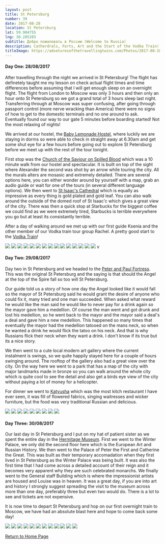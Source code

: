 ```yaml
---
layout: post
title: St Petersburg
number: 39
date: 2017-08-28
location: St Petersburg
lat: 59.904755
lng: 30.285203
subtitle: Добро пожаловать в Россию (Welcome to Russia)
description: Catherdrals, Forts, Art and the Start of the Vodka Train!
titleImage: https://adveturesofthetravellingtwins.com/Photos/2017-08-28-StPetersburg/cover-min.JPG
---
```


<h4>Day One: 28/08/2017</h4>

After travelling through the night we arrived in St Petersburg! The flight has definetely taught me my lesson on check actual flight times and time differences before assuming that I will get enough sleep on an overnight flight. The flight from London to Moscow was only 3 hours and then only an hour onto St Petersburg so we got a grand total of 3 hours sleep last night. Transferring through at Moscow was super confusing, after going through passport control (more nerve wracking than America) there were no signs of how to get to the domestic terminals and no one around to ask. Eventually found our way to our gate 5 minutes before boarding started! Not the most relaxing of nights!

We arrived at our hostel, the <a target="_blank" href="http://baby-lemonade-hostel.hotelsinsaintpetersburg.net/en/">Baby Lemonade Hostel</a>, where luckily we are staying in dorms so were able to check in straight away at 6.30am and get some shut eye for a few hours before going out to explore St Petersburg before we meet up with the rest of the tour tonight. 

First stop was the <a target="_blank" href="http://www.saint-petersburg.com/virtual-tour/church-of-savior.asp">Church of the Saviour on Spilled Blood</a> which was a 10 minute walk from our hostel and spectacular. It is built on top of the sight where Alexander the second was shot by an arrow while touring the city. All the murals alters are mosasic and extremely detailed. There are several options here, you can either wonder around by yourself with a map, grab an audio guide or wait for one of the tours (in several different language options). We then went to <a target="_blank" href="http://www.saint-petersburg.com/cathedrals/st-isaacs-cathedral/">St Isaac's Cathedral</a> which is equally as impressive as every thing is gold plated and gold leaf. You can also walk around the outside of the domed roof of St Isaac'c which gives a great view of the city. There was then a quick stop at Starbucks for the biggest coffee we could find as we were extremely tired, Starbucks is terrible everywhere you go but at least its consistantly terrible. 

After a day of walking around we met up with our first guide Ksenia and the other member of our Vodka train tour group Rachel. A pretty good start to the <a target="_blank" href="https://www.vodkatrain.com/journeys/the-vodkatrain-eastbound">Vodka Train</a>!

<img src="https://adventuresofthetravellingtwins.com/Photos/2017-08-28-StPetersburg/day11-min.JPG" class="image1">
<img src="https://adventuresofthetravellingtwins.com/Photos/2017-08-28-StPetersburg/day12-min.JPG" class="image1">
<img src="https://adventuresofthetravellingtwins.com/Photos/2017-08-28-StPetersburg/day13-min.JPG" class="image1">
<img src="https://adventuresofthetravellingtwins.com/Photos/2017-08-28-StPetersburg/day14-min.JPG" class="image1">
<img src="https://adventuresofthetravellingtwins.com/Photos/2017-08-28-StPetersburg/day15-min.JPG" class="image1">
<img src="https://adventuresofthetravellingtwins.com/Photos/2017-08-28-StPetersburg/day16-min.JPG" class="image1">
<img src="https://adventuresofthetravellingtwins.com/Photos/2017-08-28-StPetersburg/day17-min.JPG" class="image1">
<img src="https://adventuresofthetravellingtwins.com/Photos/2017-08-28-StPetersburg/day18-min.JPG" class="image1">
<img src="https://adventuresofthetravellingtwins.com/Photos/2017-08-28-StPetersburg/day19-min.JPG" class="image1">
<img src="https://adventuresofthetravellingtwins.com/Photos/2017-08-28-StPetersburg/day110-min.JPG" class="image1">
<img src="https://adventuresofthetravellingtwins.com/Photos/2017-08-28-StPetersburg/day111-min.JPG" class="image1">
<img src="https://adventuresofthetravellingtwins.com/Photos/2017-08-28-StPetersburg/day112-min.JPG" class="image1">
<img src="https://adventuresofthetravellingtwins.com/Photos/2017-08-28-StPetersburg/day113-min.JPG" class="image1">
<img src="https://adventuresofthetravellingtwins.com/Photos/2017-08-28-StPetersburg/day114-min.JPG" class="image1">
<img src="https://adventuresofthetravellingtwins.com/Photos/2017-08-28-StPetersburg/day115-min.JPG" class="image1">
v

<h4>Day Two: 29/08/2017</h4>

Day two in St Petersburg and we headed to the <a target="_blank" href="http://www.saint-petersburg.com/museums/peter-paul-fortress/">Peter and Paul Fortress</a>. This was the original St Petersburg and the saying is that should the Angel at the top of the Spire fall so too will St Petersburg.

Our guide told us a story of how one day the Angel looked like it would fall so the mayor of St Petersburg said he would grant the desire of anyone who could fix it, many tried and one man succeeded. When asked what reward he would like the man said he would like to never pay for a drink again so the mayor gave him a medellion. Of course the man went and got drunk and lost his medellion, so he went back to the mayor and the mayor said a deal's a deal and gave him a new medellion. This happened so many times that eventually the mayor had the medellion tatooed on the mans neck, so when he wanted a drink he would flick the tatoo on his neck. And that is why Russians flick their neck when they want a drink. I don't know if its true but its a nice story.

We then went to a cute local modern art gallery where the current instalment is swings, so we quite happily stayed here for a couple of hours swinging around. The rooftop of the gallery also had a great view over the city. On the way here we went to a park that has a map of the city with major landmarks made in bronze so you can walk around the whole city which is quite cool to see the detail and also get a birds eye view of the city without paying a lot of money for a helicopter.  

For dinner we went to <a target="_blank" href="https://ginza.ru/spb/restaurant/katyusha">Katyusha</a> which was the most kitch restaurant I have ever seen, it was fill of flowered fabrics, singing waitresses and wicker furniture, but the food was very traditional Russian and delicious. 

<img src="https://adventuresofthetravellingtwins.com/Photos/2017-08-28-StPetersburg/day21-min.JPG" class="image1">
<img src="https://adventuresofthetravellingtwins.com/Photos/2017-08-28-StPetersburg/day22-min.JPG" class="image1">
<img src="https://adventuresofthetravellingtwins.com/Photos/2017-08-28-StPetersburg/day23-min.JPG" class="image1">
<img src="https://adventuresofthetravellingtwins.com/Photos/2017-08-28-StPetersburg/day24-min.JPG" class="image1">
<img src="https://adventuresofthetravellingtwins.com/Photos/2017-08-28-StPetersburg/day25-min.JPG" class="image1">
<img src="https://adventuresofthetravellingtwins.com/Photos/2017-08-28-StPetersburg/day26-min.JPG" class="image1">
<img src="https://adventuresofthetravellingtwins.com/Photos/2017-08-28-StPetersburg/day27-min.JPG" class="image1">
<img src="https://adventuresofthetravellingtwins.com/Photos/2017-08-28-StPetersburg/day28-min.JPG" class="image1">
<img src="https://adventuresofthetravellingtwins.com/Photos/2017-08-28-StPetersburg/day29-min.JPG" class="image1">

<h4>Day Three: 30/08/2017</h4>

Our last day in St Petersburg and I put on my hat of patient sister as we spent the entire day in the <a target="_blank" href="http://hermitage--www.hermitagemuseum.org/wps/portal/hermitage/?lng=en">Hermitage Museum</a>. First we went to the Winter Palace, we only did the second floor here which is the European Art and Russian History. We then went to the Palace of Peter the First and Catherine the Great. This was built as their temporary accomadation when they first lived in St Petersburg as the Winter Palace was being built. It was also the first time that I had come across a detailed account of their reign and it becomes very apparent why they are such celebrated monarchs. We finally went to the General staff Building which is where the impressionist artists are housed and Louise was in heaven. It was a great day, if you are into art and history I strongly suggest spreading the visit to the museum across more than one day, preferably three but even two would do. There is a lot to see and tickets are not expensive. 

It is now time to depart St Petersburg and hop on our first overnight train to Moscow, we have had an absolute blast here and hope to come back some day!

<img src="https://adventuresofthetravellingtwins.com/Photos/2017-08-28-StPetersburg/day31-min.JPG" class="image1">
<img src="https://adventuresofthetravellingtwins.com/Photos/2017-08-28-StPetersburg/day32-min.JPG" class="image1">
<img src="https://adventuresofthetravellingtwins.com/Photos/2017-08-28-StPetersburg/day33-min.JPG" class="image1">
<img src="https://adventuresofthetravellingtwins.com/Photos/2017-08-28-StPetersburg/day34-min.JPG" class="image1">
<img src="https://adventuresofthetravellingtwins.com/Photos/2017-08-28-StPetersburg/day35-min.JPG" class="image1">
<img src="https://adventuresofthetravellingtwins.com/Photos/2017-08-28-StPetersburg/day36-min.JPG" class="image1">
<img src="https://adventuresofthetravellingtwins.com/Photos/2017-08-28-StPetersburg/day37-min.JPG" class="image1">
<img src="https://adventuresofthetravellingtwins.com/Photos/2017-08-28-StPetersburg/day38-min.JPG" class="image1">
<img src="https://adventuresofthetravellingtwins.com/Photos/2017-08-28-StPetersburg/day39-min.JPG" class="image1">
<img src="https://adventuresofthetravellingtwins.com/Photos/2017-08-28-StPetersburg/day310-min.JPG" class="image1">
<img src="https://adventuresofthetravellingtwins.com/Photos/2017-08-28-StPetersburg/day311-min.JPG" class="image1">
<img src="https://adventuresofthetravellingtwins.com/Photos/2017-08-28-StPetersburg/day312-min.JPG" class="image1">

<a href="https://adventuresofthetravellingtwins.com/">Return to Home Page</a>

